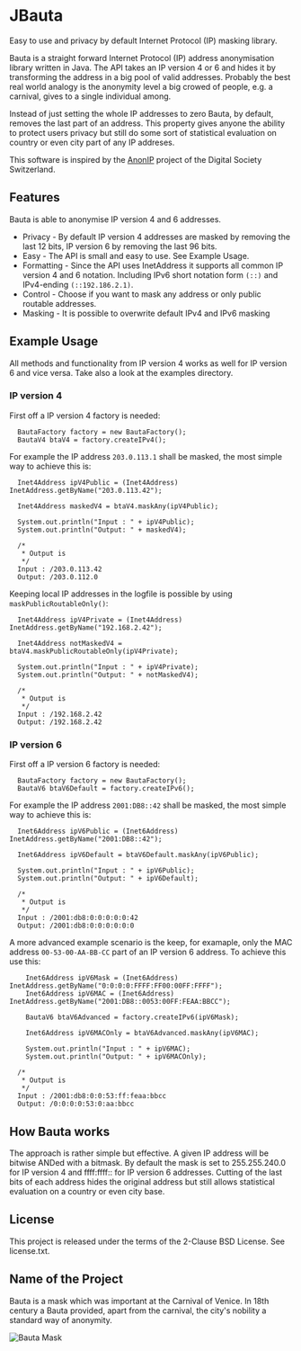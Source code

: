 # JBauta
Easy to use and privacy by default Internet Protocol (IP) masking library.

Bauta is a straight forward Internet Protocol (IP) address anonymisation library written in Java. The API takes an IP version 4 or 6 and hides it by transforming the address in a big pool of valid addresses. Probably the best real world analogy is the anonymity level a big crowed of people, e.g. a carnival, gives to a single individual among.

Instead of just setting the whole IP addresses to zero Bauta, by default, removes the last part of an address. This property gives anyone the ability to protect users privacy but still do some sort of statistical evaluation on country or even city part of any IP addreses.


This software is inspired by the [AnonIP](https://github.com/DigitaleGesellschaft/Anonip) project of the Digital Society Switzerland.

## Features

Bauta is able to anonymise IP version 4 and 6 addresses.
  * Privacy - By default IP version 4 addresses are masked by removing the last 12 bits, IP version 6 by removing the last 96 bits.
  * Easy - The API is small and easy to use. See Example Usage.
  * Formatting - Since the API uses InetAddress it supports all common IP version 4 and 6 notation. Including IPv6 short notation form `(::)` and IPv4-ending `(::192.186.2.1)`.
  * Control - Choose if you want to mask any address or only public routable addresses.
  * Masking - It is possible to overwrite default IPv4 and IPv6 masking

## Example Usage
All methods and functionality from IP version 4 works as well for IP version 6 and vice versa. Take also a look at the examples directory.

### IP version 4
First off a IP version 4 factory is needed:
```
  BautaFactory factory = new BautaFactory();
  BautaV4 btaV4 = factory.createIPv4();
```


For example the IP address `203.0.113.1` shall be masked, the most simple way to achieve this is:
```
  Inet4Address ipV4Public = (Inet4Address) InetAddress.getByName("203.0.113.42");
  
  Inet4Address maskedV4 = btaV4.maskAny(ipV4Public);
  
  System.out.println("Input : " + ipV4Public);
  System.out.println("Output: " + maskedV4);
  
  /*
   * Output is
   */
  Input : /203.0.113.42
  Output: /203.0.112.0
```

Keeping local IP addresses in the logfile is possible by using `maskPublicRoutableOnly()`:
```
  Inet4Address ipV4Private = (Inet4Address) InetAddress.getByName("192.168.2.42");
  
  Inet4Address notMaskedV4 = btaV4.maskPublicRoutableOnly(ipV4Private);
  
  System.out.println("Input : " + ipV4Private);
  System.out.println("Output: " + notMaskedV4);
  
  /*
   * Output is
   */
  Input : /192.168.2.42
  Output: /192.168.2.42
```


### IP version 6
First off a IP version 6 factory is needed:
```
  BautaFactory factory = new BautaFactory();
  BautaV6 btaV6Default = factory.createIPv6();
```

For example the IP address `2001:DB8::42` shall be masked, the most simple way to achieve this is:
```
  Inet6Address ipV6Public = (Inet6Address) InetAddress.getByName("2001:DB8::42");
  
  Inet6Address ipV6Default = btaV6Default.maskAny(ipV6Public);
  
  System.out.println("Input : " + ipV6Public);
  System.out.println("Output: " + ipV6Default);
  
  /*
   * Output is
   */
  Input : /2001:db8:0:0:0:0:0:42
  Output: /2001:db8:0:0:0:0:0:0
```

A more advanced example scenario is the keep, for examaple, only the MAC address `00-53-00-AA-BB-CC` part of an IP version 6 address. To achieve this use this:
```
    Inet6Address ipV6Mask = (Inet6Address) InetAddress.getByName("0:0:0:0:FFFF:FF00:00FF:FFFF");
    Inet6Address ipV6MAC = (Inet6Address) InetAddress.getByName("2001:DB8::0053:00FF:FEAA:BBCC");
    
    BautaV6 btaV6Advanced = factory.createIPv6(ipV6Mask);
    
    Inet6Address ipV6MACOnly = btaV6Advanced.maskAny(ipV6MAC);
    
    System.out.println("Input : " + ipV6MAC);
    System.out.println("Output: " + ipV6MACOnly);
      
  /*
   * Output is
   */
  Input : /2001:db8:0:0:53:ff:feaa:bbcc
  Output: /0:0:0:0:53:0:aa:bbcc
```


## How Bauta works
The approach is rather simple but effective. A given IP address will be bitwise ANDed with a bitmask. By default the mask is set to 255.255.240.0 for IP version 4 and ffff:ffff:: for IP version 6 addresses. Cutting of the last bits of each address hides the original address but still allows statistical evaluation on a country or even city base.

## License
This project is released under the terms of the 2-Clause BSD License. See license.txt.

## Name of the Project
Bauta is a mask which was important at the Carnival of Venice. In 18th century a Bauta provided, apart from the carnival, the city's nobility a standard way of anonymity.

![Bauta Mask](https://upload.wikimedia.org/wikipedia/commons/thumb/e/e6/Maschere_veneziane_-_Ba%C3%B9ta.jpg/189px-Maschere_veneziane_-_Ba%C3%B9ta.jpg)

